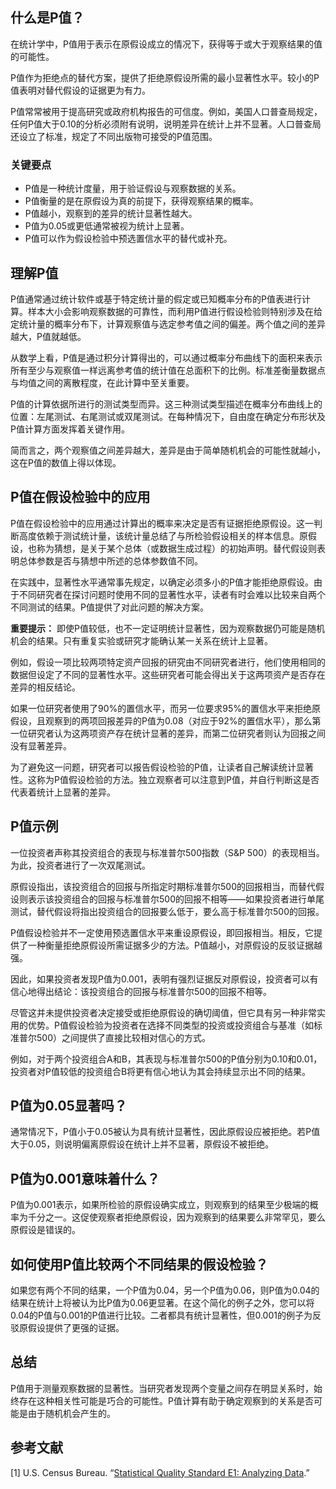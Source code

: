 ## 什么是P值？

在统计学中，P值用于表示在原假设成立的情况下，获得等于或大于观察结果的值的可能性。

P值作为拒绝点的替代方案，提供了拒绝原假设所需的最小显著性水平。较小的P值表明对替代假设的证据更为有力。

P值常常被用于提高研究或政府机构报告的可信度。例如，美国人口普查局规定，任何P值大于0.10的分析必须附有说明，说明差异在统计上并不显著。人口普查局还设立了标准，规定了不同出版物可接受的P值范围。

### 关键要点

- P值是一种统计度量，用于验证假设与观察数据的关系。
- P值衡量的是在原假设为真的前提下，获得观察结果的概率。
- P值越小，观察到的差异的统计显著性越大。
- P值为0.05或更低通常被视为统计上显著。
- P值可以作为假设检验中预选置信水平的替代或补充。

## 理解P值

P值通常通过统计软件或基于特定统计量的假定或已知概率分布的P值表进行计算。样本大小会影响观察数据的可靠性，而利用P值进行假设检验则特别涉及在给定统计量的概率分布下，计算观察值与选定参考值之间的偏差。两个值之间的差异越大，P值就越低。

从数学上看，P值是通过积分计算得出的，可以通过概率分布曲线下的面积来表示所有至少与观察值一样远离参考值的统计值在总面积下的比例。标准差衡量数据点与均值之间的离散程度，在此计算中至关重要。

P值的计算依据所进行的测试类型而异。这三种测试类型描述在概率分布曲线上的位置：左尾测试、右尾测试或双尾测试。在每种情况下，自由度在确定分布形状及P值计算方面发挥着关键作用。

简而言之，两个观察值之间差异越大，差异是由于简单随机机会的可能性就越小，这在P值的数值上得以体现。

## P值在假设检验中的应用

P值在假设检验中的应用通过计算出的概率来决定是否有证据拒绝原假设。这一判断高度依赖于测试统计量，该统计量总结了与所检验假设相关的样本信息。原假设，也称为猜想，是关于某个总体（或数据生成过程）的初始声明。替代假设则表明总体参数是否与猜想中所述的总体参数值不同。

在实践中，显著性水平通常事先规定，以确定必须多小的P值才能拒绝原假设。由于不同研究者在探讨问题时使用不同的显著性水平，读者有时会难以比较来自两个不同测试的结果。P值提供了对此问题的解决方案。

**重要提示：** 即使P值较低，也不一定证明统计显著性，因为观察数据仍可能是随机机会的结果。只有重复实验或研究才能确认某一关系在统计上显著。

例如，假设一项比较两项特定资产回报的研究由不同研究者进行，他们使用相同的数据但设定了不同的显著性水平。这些研究者可能会得出关于这两项资产是否存在差异的相反结论。

如果一位研究者使用了90%的置信水平，而另一位要求95%的置信水平来拒绝原假设，且观察到的两项回报差异的P值为0.08（对应于92%的置信水平），那么第一位研究者认为这两项资产存在统计显著的差异，而第二位研究者则认为回报之间没有显著差异。

为了避免这一问题，研究者可以报告假设检验的P值，让读者自己解读统计显著性。这称为P值假设检验的方法。独立观察者可以注意到P值，并自行判断这是否代表着统计上显著的差异。

## P值示例

一位投资者声称其投资组合的表现与标准普尔500指数（S&P 500）的表现相当。为此，投资者进行了一次双尾测试。

原假设指出，该投资组合的回报与所指定时期标准普尔500的回报相当，而替代假设则表示该投资组合的回报与标准普尔500的回报不相等——如果投资者进行单尾测试，替代假设将指出投资组合的回报要么低于，要么高于标准普尔500的回报。

P值假设检验并不一定使用预选置信水平来重设原假设，即回报相当。相反，它提供了一种衡量拒绝原假设所需证据多少的方法。P值越小，对原假设的反驳证据越强。

因此，如果投资者发现P值为0.001，表明有强烈证据反对原假设，投资者可以有信心地得出结论：该投资组合的回报与标准普尔500的回报不相等。

尽管这并未提供投资者决定接受或拒绝原假设的确切阈值，但它具有另一种非常实用的优势。P值假设检验为投资者在选择不同类型的投资或投资组合与基准（如标准普尔500）之间提供了直接比较相对信心的方式。

例如，对于两个投资组合A和B，其表现与标准普尔500的P值分别为0.10和0.01，投资者对P值较低的投资组合B将更有信心地认为其会持续显示出不同的结果。

## P值为0.05显著吗？

通常情况下，P值小于0.05被认为具有统计显著性，因此原假设应被拒绝。若P值大于0.05，则说明偏离原假设在统计上并不显著，原假设不被拒绝。

## P值为0.001意味着什么？

P值为0.001表示，如果所检验的原假设确实成立，则观察到的结果至少极端的概率为千分之一。这促使观察者拒绝原假设，因为观察到的结果要么非常罕见，要么原假设是错误的。

## 如何使用P值比较两个不同结果的假设检验？

如果您有两个不同的结果，一个P值为0.04，另一个P值为0.06，则P值为0.04的结果在统计上将被认为比P值为0.06更显著。在这个简化的例子之外，您可以将0.04的P值与0.001的P值进行比较。二者都具有统计显著性，但0.001的例子为反驳原假设提供了更强的证据。

## 总结

P值用于测量观察数据的显著性。当研究者发现两个变量之间存在明显关系时，始终存在这种相关性可能是巧合的可能性。P值计算有助于确定观察到的关系是否可能是由于随机机会产生的。

## 参考文献

[1] U.S. Census Bureau. “[Statistical Quality Standard E1: Analyzing Data](https://www.census.gov/about/policies/quality/standards/standarde1.html).”